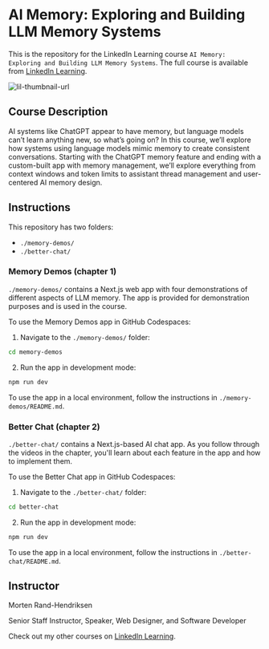 # AI Memory: Exploring and Building LLM Memory Systems

This is the repository for the LinkedIn Learning course `AI Memory: Exploring and Building LLM Memory Systems`. The full course is available from [LinkedIn Learning][lil-course-url].

![lil-thumbnail-url]

## Course Description

AI systems like ChatGPT appear to have memory, but language models can’t learn anything new, so what’s going on? In this course, we’ll explore how systems using language models mimic memory to create consistent conversations. Starting with the ChatGPT memory feature and ending with a custom-built app with memory management, we’ll explore everything from context windows and token limits to assistant thread management and user-centered AI memory design.

## Instructions

This repository has two folders:

- `./memory-demos/`
- `./better-chat/`

### Memory Demos (chapter 1)

`./memory-demos/` contains a Next.js web app with four demonstrations of different aspects of LLM memory. The app is provided for demonstration purposes and is used in the course.

To use the Memory Demos app in GitHub Codespaces:

1. Navigate to the `./memory-demos/` folder:

```bash
cd memory-demos
```

2. Run the app in development mode:

```bash
npm run dev
```

To use the app in a local environment, follow the instructions in `./memory-demos/README.md`.

### Better Chat (chapter 2)

`./better-chat/` contains a Next.js-based AI chat app. As you follow through the videos in the chapter, you'll learn about each feature in the app and how to implement them.

To use the Better Chat app in GitHub Codespaces:

1. Navigate to the `./better-chat/` folder:

```bash
cd better-chat
```

2. Run the app in development mode:

```bash
npm run dev
```

To use the app in a local environment, follow the instructions in `./better-chat/README.md`.

## Instructor

Morten Rand-Hendriksen

Senior Staff Instructor, Speaker, Web Designer, and Software Developer

                            

Check out my other courses on [LinkedIn Learning](https://www.linkedin.com/learning/instructors/morten-rand-hendriksen?u=104).

[0]: # "Replace these placeholder URLs with actual course URLs"
[lil-course-url]: https://www.linkedin.com/learning/ai-memory-exploring-and-building-llm-memory-systems
[lil-thumbnail-url]: https://media.licdn.com/dms/image/v2/D4D0DAQHitfTjzf56Bw/learning-public-crop_675_1200/learning-public-crop_675_1200/0/1734397707301?e=2147483647&v=beta&t=AXVbEFOYU_EEbhPMjTPqLyx0kk7897l85tdNl_G6x7o
